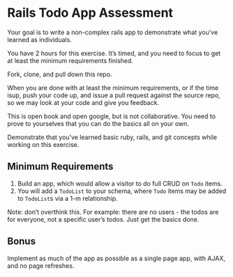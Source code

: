 # Rails Todo App Assessment

Your goal is to write a non-complex rails app to demonstrate what you’ve learned as individuals. 

You have 2 hours for this exercise. It’s timed, and you need to focus to get at least the minimum requirements finished.

Fork, clone, and pull down this repo.

When you are done with at least the minimum requirements, or if the time isup, push your code up, and issue a pull request against the source repo, so we may look at your code and give you feedback.

This is open book and open google, but is not collaborative. You need to prove to yourselves that you can do the basics all on your own.

Demonstrate that you’ve learned basic ruby, rails, and git concepts while working on this exercise.

## Minimum Requirements

1. Build an app, which would allow a visitor to do full CRUD on `Todo` items.
2. You will add a `TodoList` to your schema, where `Todo` items may be added to `TodoList`s via a 1-m relationship.

Note: don’t overthink this. For example: there are no users - the todos are for everyone, not a specific user’s todos. Just get the basics done.

## Bonus

Implement as much of the app as possible as a single page app, with AJAX, and no page refreshes. 